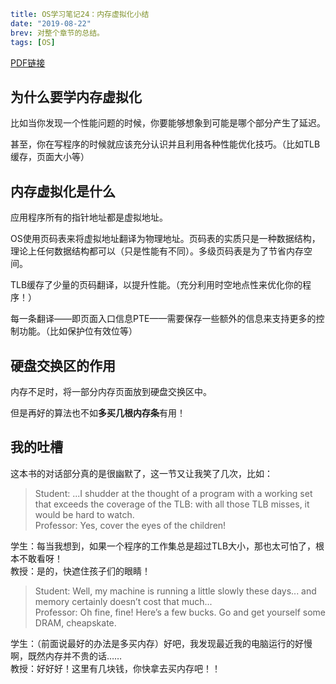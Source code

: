 ```yaml lw-blog-meta
title: OS学习笔记24：内存虚拟化小结
date: "2019-08-22"
brev: 对整个章节的总结。
tags: [OS]
```


[PDF链接](http://pages.cs.wisc.edu/~remzi/OSTEP/vm-dialogue.pdf)

## 为什么要学内存虚拟化

比如当你发现一个性能问题的时候，你要能够想象到可能是哪个部分产生了延迟。

甚至，你在写程序的时候就应该充分认识并且利用各种性能优化技巧。（比如TLB缓存，页面大小等）

## 内存虚拟化是什么

应用程序所有的指针地址都是虚拟地址。

OS使用页码表来将虚拟地址翻译为物理地址。页码表的实质只是一种数据结构，理论上任何数据结构都可以（只是性能有不同）。多级页码表是为了节省内存空间。

TLB缓存了少量的页码翻译，以提升性能。（充分利用时空地点性来优化你的程序！）

每一条翻译——即页面入口信息PTE——需要保存一些额外的信息来支持更多的控制功能。（比如保护位有效位等）

## 硬盘交换区的作用

内存不足时，将一部分内存页面放到硬盘交换区中。

但是再好的算法也不如**多买几根内存条**有用！

## 我的吐槽

这本书的对话部分真的是很幽默了，这一节又让我笑了几次，比如：

> Student: ...I shudder at the thought of a program with a working set that exceeds the
coverage of the TLB: with all those TLB misses, it would be hard to watch.  
> Professor: Yes, cover the eyes of the children!

学生：每当我想到，如果一个程序的工作集总是超过TLB大小，那也太可怕了，根本不敢看呀！  
教授：是的，快遮住孩子们的眼睛！

> Student: Well, my machine is running a little slowly these days... and memory
certainly doesn’t cost that much...  
> Professor: Oh fine, fine! Here’s a few bucks. Go and get yourself some DRAM,
cheapskate.

学生：（前面说最好的办法是多买内存）好吧，我发现最近我的电脑运行的好慢啊，既然内存并不贵的话……  
教授：好好好！这里有几块钱，你快拿去买内存吧！！
